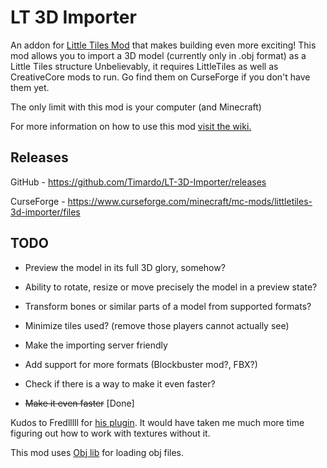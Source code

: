 # LT 3D Importer
An addon for [Little Tiles Mod](https://www.curseforge.com/minecraft/mc-mods/littletiles) that makes building even more exciting!
This mod allows you to import a 3D model (currently only in .obj format) as a Little Tiles structure
Unbelievably, it requires LittleTiles as well as CreativeCore mods to run. Go find them on CurseForge if you don't have them yet.

The only limit with this mod is your computer (and Minecraft)

For more information on how to use this mod [visit the wiki.](https://github.com/Timardo/LT-3D-Importer/wiki)

## Releases
GitHub - https://github.com/Timardo/LT-3D-Importer/releases

CurseForge - https://www.curseforge.com/minecraft/mc-mods/littletiles-3d-importer/files

## TODO

 - Preview the model in its full 3D glory, somehow?

 - Ability to rotate, resize or move precisely the model in a preview state?
 
 - Transform bones or similar parts of a model from supported formats?

 - Minimize tiles used? (remove those players cannot actually see)

 - Make the importing server friendly
 
 - Add support for more formats (Blockbuster mod?, FBX?)
 
 - Check if there is a way to make it even faster?

 - ~~Make it even faster~~ [Done]

Kudos to Fredlllll for [his plugin](https://dev.bukkit.org/projects/print3d). It would have taken me much more time figuring out how to work with textures without it.

This mod uses [Obj lib](https://github.com/javagl/Obj) for loading obj files.
